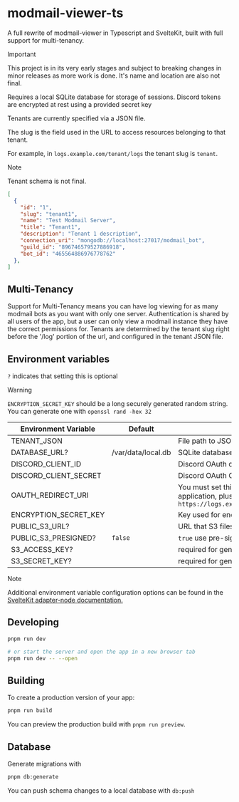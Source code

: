 # modmail-viewer-ts

A full rewrite of modmail-viewer in Typescript and SvelteKit, built with full support for multi-tenancy.

> [!IMPORTANT]
> This project is in its very early stages and subject to breaking changes in minor releases as more work is done. It's name and location are also not final.

Requires a local SQLite database for storage of sessions.
Discord tokens are encrypted at rest using a provided secret key

Tenants are currently specified via a JSON file.

The slug is the field used in the URL to access resources belonging to that tenant.

For example, in `logs.example.com/tenant/logs` the tenant slug is `tenant`.

> [!NOTE]
> Tenant schema is not final. 

```json
[
  {
    "id": "1",
    "slug": "tenant1",
    "name": "Test Modmail Server",
    "title": "Tenant1",
    "description": "Tenant 1 description",
    "connection_uri": "mongodb://localhost:27017/modmail_bot",
    "guild_id": "896746579527886918",
    "bot_id": "465564886976778762"
  },
]
```

## Multi-Tenancy

Support for Multi-Tenancy means you can have log viewing for as many modmail bots as you want with only one server.
Authentication is shared by all users of the app, but a user can only view a modmail instance they have the correct permissions for.
Tenants are determined by the tenant slug right before the '/log' portion of the url, and configured in the tenant JSON file.

## Environment variables

`?` indicates that setting this is optional
> [!WARNING]
> `ENCRYPTION_SECRET_KEY` should be a long securely generated random string.
> You can generate one with `openssl rand -hex 32`

| Environment Variable  | Default            | Description                                                                                                                                                      |
|-----------------------|--------------------|------------------------------------------------------------------------------------------------------------------------------------------------------------------|
| TENANT_JSON           |                    | File path to JSON file containing valid tenant information                                                                                                       |
| DATABASE_URL?         | /var/data/local.db | SQLite database URL                                                                                                                                              |
| DISCORD_CLIENT_ID     |                    | Discord OAuth client ID.                                                                                                                                         |
| DISCORD_CLIENT_SECRET |                    | Discord OAuth Client secret.                                                                                                                                     |
| OAUTH_REDIRECT_URI    |                    | You must set this to the intended reachable URL of your application, plus the callback path. For example: `https://logs.example.com/auth/login/discord/callback` |
| ENCRYPTION_SECRET_KEY |                    | Key used for encryption at rest of discord API tokens                                                                                                            |
| PUBLIC_S3_URL?        |                    | URL that S3 files can be accessed at.                                                                                                                            |
| PUBLIC_S3_PRESIGNED?  | `false`            | `true` use pre-signed s3 URLs for serving assets                                                                                                                 |
| S3_ACCESS_KEY?        |                    | required for generating pre-signed s3 URL                                                                                                                        |
| S3_SECRET_KEY?        |                    | required for generating pre-signed s3 URL                                                                                                                        |

> [!NOTE]
> Additional environment variable configuration options can be found in the [SvelteKit adapter-node documentation.](https://svelte.dev/docs/kit/adapter-node#Environment-variables-PORT-HOST-and-SOCKET_PATH)

## Developing

```bash
pnpm run dev

# or start the server and open the app in a new browser tab
pnpm run dev -- --open
```

## Building

To create a production version of your app:

```bash
pnpm run build
```

You can preview the production build with `pnpm run preview`.

## Database

Generate migrations with

```bash
pnpm db:generate
```

You can push schema changes to a local database with `db:push`
